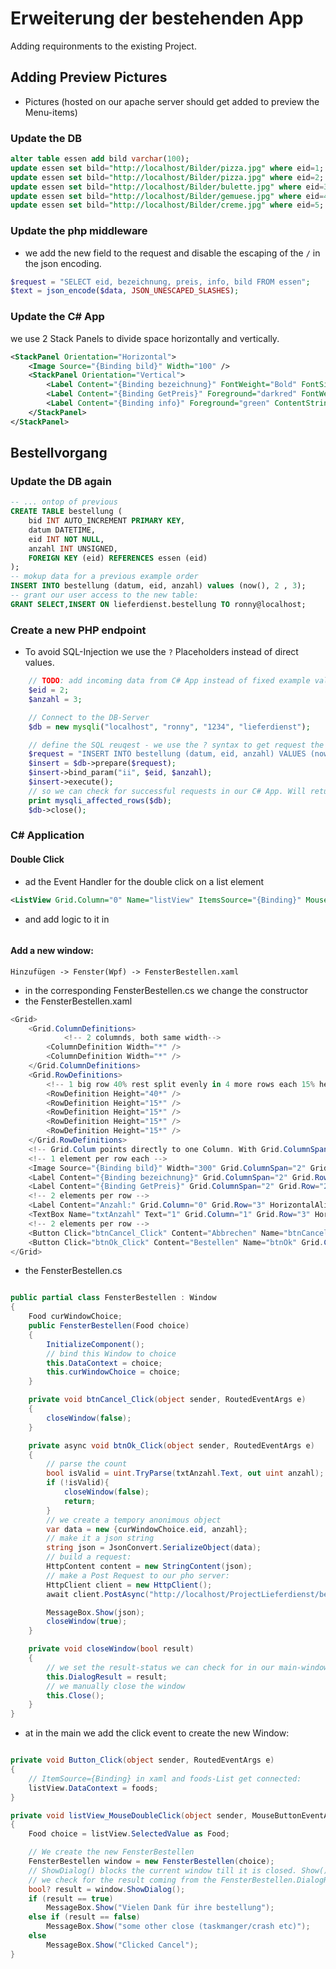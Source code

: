 # Erweiterung der bestehenden App

Adding requironments to the existing Project. 

## Adding Preview Pictures
- Pictures (hosted on our apache server should get added to preview the Menu-items)

### Update the DB
```sql
alter table essen add bild varchar(100);
update essen set bild="http://localhost/Bilder/pizza.jpg" where eid=1;
update essen set bild="http://localhost/Bilder/pizza.jpg" where eid=2;
update essen set bild="http://localhost/Bilder/bulette.jpg" where eid=3;
update essen set bild="http://localhost/Bilder/gemuese.jpg" where eid=4;
update essen set bild="http://localhost/Bilder/creme.jpg" where eid=5;
```

### Update the php middleware
- we add the new field to the request and disable the escaping of the `/` in the json encoding.
```php
$request = "SELECT eid, bezeichnung, preis, info, bild FROM essen";
$text = json_encode($data, JSON_UNESCAPED_SLASHES);
```

### Update the C# App
we use 2 Stack Panels to divide space horizontally and vertically.
```xml
<StackPanel Orientation="Horizontal">
    <Image Source="{Binding bild}" Width="100" />
    <StackPanel Orientation="Vertical">
        <Label Content="{Binding bezeichnung}" FontWeight="Bold" FontSize="20" Style="{StaticResource label_food1}" />
        <Label Content="{Binding GetPreis}" Foreground="darkred" FontWeight="Bold" Style="{StaticResource label_food2}" />
        <Label Content="{Binding info}" Foreground="green" ContentStringFormat="{} infos:{0}" />
    </StackPanel>
</StackPanel>
```

## Bestellvorgang
### Update the DB again
```sql
-- ... ontop of previous 
CREATE TABLE bestellung (
    bid INT AUTO_INCREMENT PRIMARY KEY,
    datum DATETIME,
    eid INT NOT NULL,
    anzahl INT UNSIGNED,
    FOREIGN KEY (eid) REFERENCES essen (eid)
);
-- mokup data for a previous example order
INSERT INTO bestellung (datum, eid, anzahl) values (now(), 2 , 3);
-- grant our user access to the new table:
GRANT SELECT,INSERT ON lieferdienst.bestellung TO ronny@localhost;
```
### Create a new PHP endpoint
- To avoid SQL-Injection we use the `?` Placeholders instead of direct values.

```php
    // TODO: add incoming data from C# App instead of fixed example values
    $eid = 2;
    $anzahl = 3;

    // Connect to the DB-Server
    $db = new mysqli("localhost", "ronny", "1234", "lieferdienst");

    // define the SQL reuqest - we use the ? syntax to get request the ypes so we can validate them:
    $request = "INSERT INTO bestellung (datum, eid, anzahl) VALUES (now(), ?, ?)";
    $insert = $db->prepare($request);
    $insert->bind_param("ii", $eid, $anzahl);
    $insert->execute();
    // so we can check for successful requests in our C# App. Will return nr-of affected rows:
    print mysqli_affected_rows($db);    
    $db->close();
```
### C# Application
#### Double Click
- ad the Event Handler for the double click on a list element
```xml
<ListView Grid.Column="0" Name="listView" ItemsSource="{Binding}" MouseDoubleClick="listView_MouseDoubleClick">
```
- and add logic to it in  
```cs

```
#### Add a new window:
`Hinzufügen -> Fenster(Wpf) -> FensterBestellen.xaml`
- in the corresponding FensterBestellen.cs we change the constructor
- the FensterBestellen.xaml
```cs
<Grid>
    <Grid.ColumnDefinitions>
            <!-- 2 columnds, both same width-->
        <ColumnDefinition Width="*" />
        <ColumnDefinition Width="*" />
    </Grid.ColumnDefinitions>
    <Grid.RowDefinitions>
        <!-- 1 big row 40% rest split evenly in 4 more rows each 15% height-->
        <RowDefinition Height="40*" />
        <RowDefinition Height="15*" />
        <RowDefinition Height="15*" />
        <RowDefinition Height="15*" />
        <RowDefinition Height="15*" />
    </Grid.RowDefinitions>
    <!-- Grid.Colum points directly to one Column. With Grid.ColumnSpan we can add 2 Columns together (since its only 2 here we dont have to (start>end) -->
    <!-- 1 element per row each -->
    <Image Source="{Binding bild}" Width="300" Grid.ColumnSpan="2" Grid.Row="0" HorizontalAlignment="Center" />
    <Label Content="{Binding bezeichnung}" Grid.ColumnSpan="2" Grid.Row="1" HorizontalAlignment="Center" />
    <Label Content="{Binding GetPreis}" Grid.ColumnSpan="2" Grid.Row="2" HorizontalAlignment="Center" />
    <!-- 2 elements per row -->
    <Label Content="Anzahl:" Grid.Column="0" Grid.Row="3" HorizontalAlignment="Right" VerticalAlignment="Center" />
    <TextBox Name="txtAnzahl" Text="1" Grid.Column="1" Grid.Row="3" HorizontalAlignment="Left" Width="100" VerticalAlignment="Center"/>
    <!-- 2 elements per row -->
    <Button Click="btnCancel_Click" Content="Abbrechen" Name="btnCancel" Grid.Column="0" Grid.Row="4" HorizontalAlignment="Center" VerticalAlignment="Center" />
    <Button Click="btnOk_Click" Content="Bestellen" Name="btnOk" Grid.Column="1" Grid.Row="4" HorizontalAlignment="Center" VerticalAlignment="Center" />
</Grid>
```

- the FensterBestellen.cs
```cs

public partial class FensterBestellen : Window
{
    Food curWindowChoice;
    public FensterBestellen(Food choice)
    {
        InitializeComponent();
        // bind this Window to choice
        this.DataContext = choice;
        this.curWindowChoice = choice;
    }

    private void btnCancel_Click(object sender, RoutedEventArgs e)
    {
        closeWindow(false);
    }

    private async void btnOk_Click(object sender, RoutedEventArgs e)
    {
        // parse the count
        bool isValid = uint.TryParse(txtAnzahl.Text, out uint anzahl);
        if (!isValid){
            closeWindow(false);
            return;
        }
        // we create a tempory anonimous object
        var data = new {curWindowChoice.eid, anzahl};
        // make it a json string
        string json = JsonConvert.SerializeObject(data);
        // build a request:
        HttpContent content = new StringContent(json);
        // make a Post Request to our pho server:
        HttpClient client = new HttpClient();
        await client.PostAsync("http://localhost/ProjectLieferdienst/bestellen.php", content);

        MessageBox.Show(json);
        closeWindow(true);
    }

    private void closeWindow(bool result)
    {
        // we set the result-status we can check for in our main-window.
        this.DialogResult = result;
        // we manually close the window
        this.Close();
    }
}
```

- at in the main we add the click event to create the new Window:

```cs

private void Button_Click(object sender, RoutedEventArgs e)
{
    // ItemSource={Binding} in xaml and foods-List get connected:
    listView.DataContext = foods;
}

private void listView_MouseDoubleClick(object sender, MouseButtonEventArgs e)
{
    Food choice = listView.SelectedValue as Food;

    // We create the new FensterBestellen
    FensterBestellen window = new FensterBestellen(choice);
    // ShowDialog() blocks the current window till it is closed. Show() does not.
    // we check for the result coming from the FensterBestellen.DialogResult
    bool? result = window.ShowDialog();
    if (result == true)
        MessageBox.Show("Vielen Dank für ihre bestellung");
    else if (result == false)
        MessageBox.Show("some other close (taskmanger/crash etc)");
    else
        MessageBox.Show("Clicked Cancel");
}
```